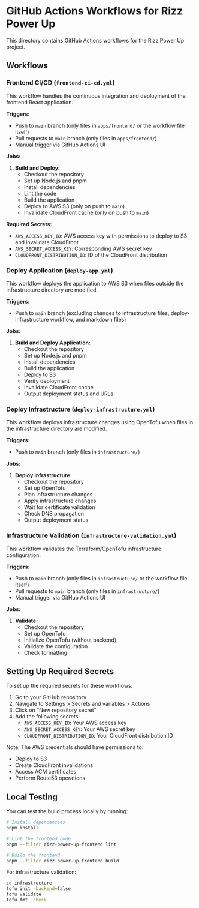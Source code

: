 # GitHub Actions Workflows for Rizz Power Up

This directory contains GitHub Actions workflows for the Rizz Power Up project.

## Workflows

### Frontend CI/CD (`frontend-ci-cd.yml`)

This workflow handles the continuous integration and deployment of the frontend React application.

**Triggers:**
- Push to `main` branch (only files in `apps/frontend/` or the workflow file itself)
- Pull requests to `main` branch (only files in `apps/frontend/`)
- Manual trigger via GitHub Actions UI

**Jobs:**
1. **Build and Deploy:**
   - Checkout the repository
   - Set up Node.js and pnpm
   - Install dependencies
   - Lint the code
   - Build the application
   - Deploy to AWS S3 (only on push to `main`)
   - Invalidate CloudFront cache (only on push to `main`)

**Required Secrets:**
- `AWS_ACCESS_KEY_ID`: AWS access key with permissions to deploy to S3 and invalidate CloudFront
- `AWS_SECRET_ACCESS_KEY`: Corresponding AWS secret key
- `CLOUDFRONT_DISTRIBUTION_ID`: ID of the CloudFront distribution

### Deploy Application (`deploy-app.yml`)

This workflow deploys the application to AWS S3 when files outside the infrastructure directory are modified.

**Triggers:**
- Push to `main` branch (excluding changes to infrastructure files, deploy-infrastructure workflow, and markdown files)

**Jobs:**
1. **Build and Deploy Application:**
   - Checkout the repository
   - Set up Node.js and pnpm
   - Install dependencies
   - Build the application
   - Deploy to S3
   - Verify deployment
   - Invalidate CloudFront cache
   - Output deployment status and URLs

### Deploy Infrastructure (`deploy-infrastructure.yml`)

This workflow deploys infrastructure changes using OpenTofu when files in the infrastructure directory are modified.

**Triggers:**
- Push to `main` branch (only files in `infrastructure/`)

**Jobs:**
1. **Deploy Infrastructure:**
   - Checkout the repository
   - Set up OpenTofu
   - Plan infrastructure changes
   - Apply infrastructure changes
   - Wait for certificate validation
   - Check DNS propagation
   - Output deployment status

### Infrastructure Validation (`infrastructure-validation.yml`)

This workflow validates the Terraform/OpenTofu infrastructure configuration.

**Triggers:**
- Push to `main` branch (only files in `infrastructure/` or the workflow file itself)
- Pull requests to `main` branch (only files in `infrastructure/`)
- Manual trigger via GitHub Actions UI

**Jobs:**
1. **Validate:**
   - Checkout the repository
   - Set up OpenTofu
   - Initialize OpenTofu (without backend)
   - Validate the configuration
   - Check formatting

## Setting Up Required Secrets

To set up the required secrets for these workflows:

1. Go to your GitHub repository
2. Navigate to Settings > Secrets and variables > Actions
3. Click on "New repository secret"
4. Add the following secrets:
   - `AWS_ACCESS_KEY_ID`: Your AWS access key
   - `AWS_SECRET_ACCESS_KEY`: Your AWS secret key
   - `CLOUDFRONT_DISTRIBUTION_ID`: Your CloudFront distribution ID

Note: The AWS credentials should have permissions to:
- Deploy to S3
- Create CloudFront invalidations
- Access ACM certificates
- Perform Route53 operations

## Local Testing

You can test the build process locally by running:

```bash
# Install dependencies
pnpm install

# Lint the frontend code
pnpm --filter rizz-power-up-frontend lint

# Build the frontend
pnpm --filter rizz-power-up-frontend build
```

For infrastructure validation:

```bash
cd infrastructure
tofu init -backend=false
tofu validate
tofu fmt -check